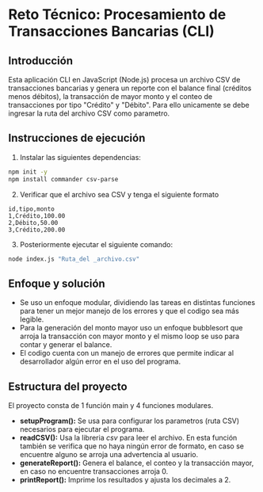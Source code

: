 # Reto Técnico: Procesamiento de Transacciones Bancarias (CLI)
## Introducción
Esta aplicación CLI en JavaScript (Node.js) procesa un archivo CSV de transacciones bancarias y genera un reporte con el balance final (créditos menos débitos), la transacción de mayor monto y el conteo de transacciones por tipo "Crédito" y "Débito". Para ello unicamente se debe ingresar la ruta del archivo CSV como parametro.

## Instrucciones de ejecución
1. Instalar las siguientes dependencias:

``` bash
npm init -y
npm install commander csv-parse
```

2. Verificar que el archivo sea CSV y tenga el siguiente formato

``` csv
id,tipo,monto
1,Crédito,100.00
2,Débito,50.00
3,Crédito,200.00
```

3. Posteriormente ejecutar el siguiente comando:
``` bash
node index.js "Ruta_del _archivo.csv"
```

## Enfoque y solución
* Se uso un enfoque modular, dividiendo las tareas en distintas funciones para tener un mejor manejo de los errores y que el codigo sea más legible.
* Para la generación del monto mayor uso un enfoque bubblesort que arroja la transacción con mayor monto y el mismo loop se uso para contar y generar el balance.
* El codigo cuenta con un manejo de errores que permite indicar al desarrollador algún error en el uso del programa.

## Estructura del proyecto
El proyecto consta de 1 función main y 4 funciones modulares.

* **setupProgram():** Se usa para configurar los parametros (ruta CSV) necesarios para ejecutar el programa.
* **readCSV():** Usa la libreria *csv* para leer el archivo. En esta función también se verifica que no haya ningún error de formato, en caso se encuentre alguno se arroja una advertencia al usuario.
* **generateReport():** Genera el balance, el conteo y la transacción mayor, en caso no encuentre transacciones arroja 0.
* **printReport():** Imprime los resultados y ajusta los decimales a 2.